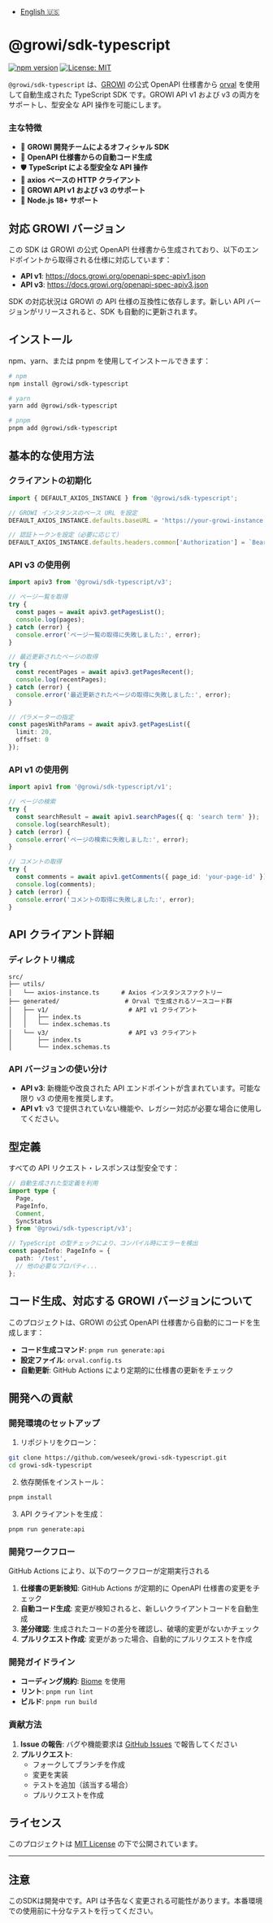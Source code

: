 - [English 🇺🇸](./README.md)

# @growi/sdk-typescript

[![npm version](https://badge.fury.io/js/%40growilabs%2Fgrowi-sdk-typescript.svg)](https://badge.fury.io/js/%40growilabs%2Fgrowi-sdk-typescript)
[![License: MIT](https://img.shields.io/badge/License-MIT-yellow.svg)](https://opensource.org/licenses/MIT)

`@growi/sdk-typescript` は、[GROWI](https://growi.org/) の公式 OpenAPI 仕様書から [orval](https://orval.dev/) を使用して自動生成された TypeScript SDK です。GROWI API v1 および v3 の両方をサポートし、型安全な API 操作を可能にします。

### 主な特徴

- 🏢 **GROWI 開発チームによるオフィシャル SDK**
- 🔄 **OpenAPI 仕様書からの自動コード生成**
- 🛡️ **TypeScript による型安全な API 操作**
- 🚀 **axios ベースの HTTP クライアント**
- 🔗 **GROWI API v1 および v3 のサポート**
- 🎯 **Node.js 18+ サポート**

## 対応 GROWI バージョン

この SDK は GROWI の公式 OpenAPI 仕様書から生成されており、以下のエンドポイントから取得される仕様に対応しています：

- **API v1**: https://docs.growi.org/openapi-spec-apiv1.json
- **API v3**: https://docs.growi.org/openapi-spec-apiv3.json

SDK の対応状況は GROWI の API 仕様の互換性に依存します。新しい API バージョンがリリースされると、SDK も自動的に更新されます。

## インストール

npm、yarn、または pnpm を使用してインストールできます：

```bash
# npm
npm install @growi/sdk-typescript

# yarn
yarn add @growi/sdk-typescript

# pnpm
pnpm add @growi/sdk-typescript
```

## 基本的な使用方法

### クライアントの初期化

```typescript
import { DEFAULT_AXIOS_INSTANCE } from '@growi/sdk-typescript';

// GROWI インスタンスのベース URL を設定
DEFAULT_AXIOS_INSTANCE.defaults.baseURL = 'https://your-growi-instance.com';

// 認証トークンを設定（必要に応じて）
DEFAULT_AXIOS_INSTANCE.defaults.headers.common['Authorization'] = `Bearer ${your-api-token}`;
```

### API v3 の使用例

```typescript
import apiv3 from '@growi/sdk-typescript/v3';

// ページ一覧を取得
try {
  const pages = await apiv3.getPagesList();
  console.log(pages);
} catch (error) {
  console.error('ページ一覧の取得に失敗しました:', error);
}

// 最近更新されたページの取得
try {
  const recentPages = await apiv3.getPagesRecent();
  console.log(recentPages);
} catch (error) {
  console.error('最近更新されたページの取得に失敗しました:', error);
}

// パラメーターの指定
const pagesWithParams = await apiv3.getPagesList({
  limit: 20,
  offset: 0
});
```

### API v1 の使用例

```typescript
import apiv1 from '@growi/sdk-typescript/v1';

// ページの検索
try {
  const searchResult = await apiv1.searchPages({ q: 'search term' });
  console.log(searchResult);
} catch (error) {
  console.error('ページの検索に失敗しました:', error);
}

// コメントの取得
try {
  const comments = await apiv1.getComments({ page_id: 'your-page-id' });
  console.log(comments);
} catch (error) {
  console.error('コメントの取得に失敗しました:', error);
}
```

## API クライアント詳細

### ディレクトリ構成

```
src/
├── utils/
│   └── axios-instance.ts      # Axios インスタンスファクトリー
├── generated/                  # Orval で生成されるソースコード群
│   ├── v1/                      # API v1 クライアント
│   │   ├── index.ts
│   │   └── index.schemas.ts
│   └── v3/                      # API v3 クライアント
│       ├── index.ts
│       └── index.schemas.ts
```

### API バージョンの使い分け

- **API v3**: 新機能や改良された API エンドポイントが含まれています。可能な限り v3 の使用を推奨します。
- **API v1**: v3 で提供されていない機能や、レガシー対応が必要な場合に使用してください。

## 型定義

すべての API リクエスト・レスポンスは型安全です：

```typescript
// 自動生成された型定義を利用
import type { 
  Page, 
  PageInfo,
  Comment,
  SyncStatus
} from '@growi/sdk-typescript/v3';

// TypeScript の型チェックにより、コンパイル時にエラーを検出
const pageInfo: PageInfo = {
  path: '/test',
  // 他の必要なプロパティ...
};
```

## コード生成、対応する GROWI バージョンについて

このプロジェクトは、GROWI の公式 OpenAPI 仕様書から自動的にコードを生成します：

- **コード生成コマンド**: `pnpm run generate:api`
- **設定ファイル**: `orval.config.ts`
- **自動更新**: GitHub Actions により定期的に仕様書の更新をチェック



## 開発への貢献

### 開発環境のセットアップ

1. リポジトリをクローン：
```bash
git clone https://github.com/weseek/growi-sdk-typescript.git
cd growi-sdk-typescript
```

2. 依存関係をインストール：
```bash
pnpm install
```

3. API クライアントを生成：
```bash
pnpm run generate:api
```

### 開発ワークフロー

GitHub Actions により、以下のワークフローが定期実行される

1. **仕様書の更新検知**: GitHub Actions が定期的に OpenAPI 仕様書の変更をチェック
2. **自動コード生成**: 変更が検知されると、新しいクライアントコードを自動生成
3. **差分確認**: 生成されたコードの差分を確認し、破壊的変更がないかチェック
4. **プルリクエスト作成**: 変更があった場合、自動的にプルリクエストを作成

### 開発ガイドライン

- **コーディング規約**: [Biome](https://biomejs.dev/) を使用
- **リント**: `pnpm run lint`
- **ビルド**: `pnpm run build`

### 貢献方法

1. **Issue の報告**: バグや機能要求は [GitHub Issues](https://github.com/weseek/growi-sdk-typescript/issues) で報告してください
2. **プルリクエスト**: 
   - フォークしてブランチを作成
   - 変更を実装
   - テストを追加（該当する場合）
   - プルリクエストを作成

## ライセンス

このプロジェクトは [MIT License](./LICENSE) の下で公開されています。

---

## **注意**

このSDKは開発中です。API は予告なく変更される可能性があります。本番環境での使用前に十分なテストを行ってください。